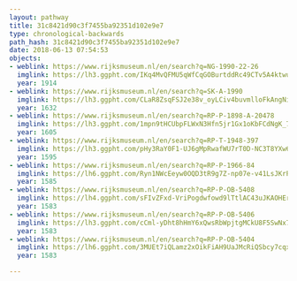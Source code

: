```yaml
---
layout: pathway
title: 31c8421d90c3f7455ba92351d102e9e7
type: chronological-backwards
path_hash: 31c8421d90c3f7455ba92351d102e9e7
date: 2018-06-13 07:54:53
objects:
- weblink: https://www.rijksmuseum.nl/en/search?q=NG-1990-22-26
  imglink: https://lh3.ggpht.com/IKq4MvQFMU5qWfCqGOBurtddRc49CTv5A4ktwuIErHeRr6s-u08rh6DM1rMaGCybtJjONlOijkviV1kDbIrkYOIPZpg=s200
  year: 1914
- weblink: https://www.rijksmuseum.nl/en/search?q=SK-A-1990
  imglink: https://lh3.ggpht.com/CLaR8ZsqFSJ2e38v_oyLCiv4buvmlloFkAngNi0d-SYFTAce9tdc0jAk2HwkIkhsDPcMjhIf85wIzBoI6bMbDGxt9AY=s200
  year: 1632
- weblink: https://www.rijksmuseum.nl/en/search?q=RP-P-1898-A-20478
  imglink: https://lh3.ggpht.com/1mpn9tHCUbpFLWxN3Hfn5jr1Gx1oKbFCdNgK_7vo22rww0_84TGhCA9085r4UDZQbghr9JK5VhM7BpAyiZidzUyolGE=s200
  year: 1605
- weblink: https://www.rijksmuseum.nl/en/search?q=RP-T-1948-397
  imglink: https://lh3.ggpht.com/pHy3RaY0F1-UJ6gMpRwafWU7rT0D-NC3T8YXw6jPougjpcZqlKCxyJUqpvKojNPX2iMzYu-YlZ9WcI-hLmCA70FzFzH7=s200
  year: 1595
- weblink: https://www.rijksmuseum.nl/en/search?q=RP-P-1966-84
  imglink: https://lh6.ggpht.com/Ryn1NWcEeyw0OQD3tR9g7Z-np07e-v41LsJKrPc5hxZN8PVvxdywtkMkM4Ji7iBZpXPN0sKE5jEsen4couPVsFO3d94=s200
  year: 1585
- weblink: https://www.rijksmuseum.nl/en/search?q=RP-P-OB-5408
  imglink: https://lh4.ggpht.com/sFIvZFxd-VriPogdwfowd9lTtlAC43uJKAOHErEl6_aERJmCo99YoEgI4fbR6cbPmYVDRFUnFLJnTnkOr6WKCU1_yQ=s200
  year: 1583
- weblink: https://www.rijksmuseum.nl/en/search?q=RP-P-OB-5406
  imglink: https://lh3.ggpht.com/cCml-yDht8hHmY6xQwsRbWpjtgMCkU8F5SwNx71PeARqZMCfmWMnRHRxto8Mjt0j5R3JkrnJxi7EoQaCzvmXPVD9t_QA=s200
  year: 1583
- weblink: https://www.rijksmuseum.nl/en/search?q=RP-P-OB-5404
  imglink: https://lh6.ggpht.com/3MUEt7iQLamz2xOikFiAH9UaJMcRiQSbcy7cqxDlKsDQyYiq43gTpnn19qlg7ZsyKuuSIG6bLfzX0pvIgcWNpx_BBOI=s200
  year: 1583

---
```

